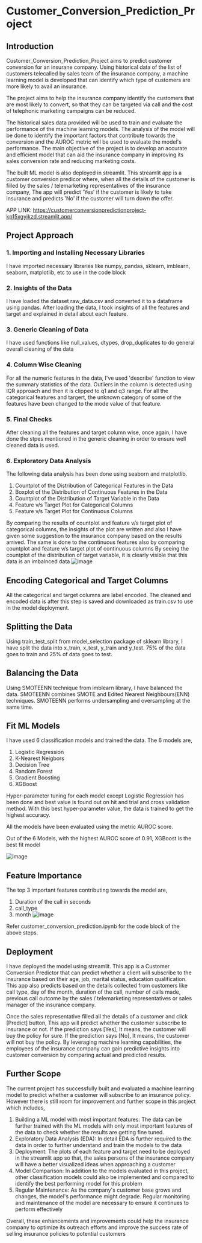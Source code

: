 # Customer_Conversion_Prediction_Project

## Introduction

Customer_Conversion_Prediction_Project aims to predict customer conversion for an insurane company. Using historical 
data of the list of customers telecalled by sales team of the insurance company, a machine learning model is developed 
that can identify which type of customers are more likely to avail an insurance. 

The project aims to help the insurance company identify the customers that are most likely to convert, so that they can 
be targeted via call and the cost of telephonic marketing campaigns can be reduced.

The historical sales data provided will be used to train and evaluate the performance of the machine learning models. 
The analysis of the model will be done to identify the important factors that contribute towards the conversion and 
the AUROC metric will be used to evaluate the model's performance. The main objective of the project is to develop 
an accurate and efficient model that can aid the insurance company in improving its sales conversion rate and reducing 
marketing costs.

The built ML model is also deployed in streamlit. This streamlit app is a customer conversion predicor where, when all 
the details of the customer is filled by the sales / telemarketing representatives of the insurance company, The app will 
predict 'Yes' if the customer is likely to take insurance and predicts 'No' if the customer will turn down the offer.

APP LINK: https://customerconversionpredictionproject-kp15xgyikzd.streamlit.app/

## Project Approach

### 1. Importing and Installing Necessary Libraries
I have imported necessary libraries like numpy, pandas, sklearn, imblearn, seaborn, matplotlib, etc to use in the code block

### 2. Insights of the Data
I have loaded the dataset raw_data.csv and converted it to a dataframe using pandas. After loading the data, I took insights
of all the features and target and explained in detail about each feature.

### 3. Generic Cleaning of Data
I have used functions like null_values, dtypes, drop_duplicates to do general overall cleaning of the data

### 4. Column Wise Cleaning 
For all the numeric features in the data, I've used 'describe' function to view the summary statistics of the data. Outliers
in the column is detected using IQR approach and then it is clipped to q1 and q3 range. 
For all the categorical features and targert, the unknown category of some of the features have been changed to the mode 
value of that feature. 

### 5. Final Checks
After cleaning all the features and target column wise, once again, I have done the stpes mentioned in the generic cleaning
in order to ensure well cleaned data is used. 

### 6. Exploratory Data Analysis
The following data analysis has been done using seaborn and matplotlib.
1. Countplot of the Distribution of Categorical Features in the Data
2. Boxplot of the Distribution of Continuous Features in the Data
3. Countplot of the Distribution of Target Variable in the Data
4. Feature v/s Target Plot for Categorical Columns
5. Feature v/s Target Plot for Continuous Columns

By comparing the results of countplot and feature v/s target plot of categorical columns, the insights of the plot
are written and also I have given some suggestion to the insurance company based on the results arrived. 
The same is done to the continuous features also by comparing countplot and feature v/s target plot of continuous
columns
By seeing the countplot of the distribution of target variable, it is clearly visible that this data is an 
imbalnced data
![image](https://github.com/Anitha-K-0711/Customer_Conversion_Prediction_Project/assets/115402011/17d07cc5-72d6-4966-aefe-ea97c2a47ecf)

## Encoding Categorical and Target Columns

All the categorical and target columns are label encoded.
The cleaned and encoded data is after this step is saved and downloaded as train.csv to use in the model deployment.

## Splitting the Data

Using train_test_split from model_selection package of sklearn library, I have split the data into x_train, x_test, y_train and 
y_test. 75% of the data goes to train and 25% of data goes to test.

## Balancing the Data

Using SMOTEENN technique from imblearn library, I have balanced the data. SMOTEENN combines SMOTE and Edited 
Nearest Neighbours(ENN) techniques. SMOTEENN performs undersampling and oversampling at the same time.

## Fit ML Models

I have used 6 classification models and trained the data. The 6 models are,
1. Logistic Regression
2. K-Nearest Neigbors
3. Decision Tree
4. Random Forest
5. Gradient Boosting
6. XGBoost

Hyper-parameter tuning for each model except Logistic Regression has been done and best value is found out on hit and 
trial and cross validation method. With this best hyper-parameter value, the data is trained to get the highest accuracy.

All the models have been evaluated using the metric AUROC score.

Out of the 6 Models, with the highest AUROC score of 0.91, XGBoost is the best fit model

![image](https://github.com/Anitha-K-0711/Customer_Conversion_Prediction_Project/assets/115402011/9a2200fc-5952-4574-9e80-b1342bc6ed99)

## Feature Importance 

The top 3 important features contributing towards the model are,
1. Duration of the call in seconds
2. call_type
3. month
![image](https://github.com/Anitha-K-0711/Customer_Conversion_Prediction_Project/assets/115402011/19c83dd9-7bfc-4105-afdc-9aab17f0694d)

Refer customer_conversion_prediction.ipynb for the code block of the above steps.

## Deployment

I have deployed the model using streamlit. 
This app is a Customer Conversion Predictor that can predict whether a client will subscribe to the insurance based 
on their age, job, marital status, education qualification. This app also predicts based on the details collected 
from customers like call type, day of the month, duration of the call, number of calls made, previous call outcome 
by the sales / telemarketing representatives or sales manager of the insurance company.

Once the sales representative filled all the details of a customer and click [Predict] button, This app will 
predict whether the customer subscribe to insurance or not. If the prediction says [Yes], It means, the customer 
will buy the policy for sure. If the prediction says [No], It means, the customer will not buy the policy. 
By leveraging machine learning capabilities, the employees of the insurance company can gain predictive insights 
into customer conversion by comparing actual and predicted results.

## Further Scope

The current project has successfully built and evaluated a machine learning model to predict whether a customer will subscribe 
to an insurance policy. However there is still room for improvement and further scope in this project which includes,
1. Building a ML model with most important features: The data can be further trained with the ML models with only most
important features of the data to check whether the results are getting fine tuned.
2. Exploratory Data Analysis (EDA): In detail EDA is further required to the data in order to further understand and
train the models to the data
3. Deployment: The plots of each feature and target need to be deployed in the streamlit app so that, the sales persons
of the insurance company will have a better visualized ideas when approaching a customer
4. Model Comparison: In addition to the models evaluated in this project, other classification models
could also be implemented and compared to identify the best performing model for this problem
5. Regular Maintenance: As the company's customer base grows and changes, the model's performance might degrade.
Regular monitoring and maintenance of the model are necessary to ensure it continues to perform effectively

Overall, these enhancements and improvements could help the insurance company to optimize its outreach efforts and 
improve the success rate of selling insurance policies to potential customers
